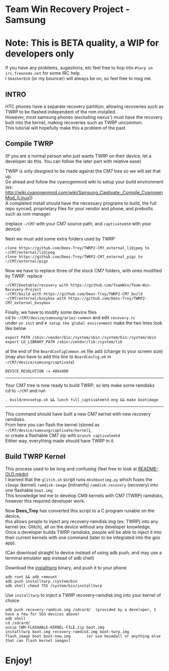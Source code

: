 Team Win Recovery Project - Samsung
===================================

Note: This is BETA quality, a WIP for developers only
=====================================================
If you have any problems, sugestions, etc feel free to hop into `#twrp on irc.freenode.net` for some IRC help.  
I `Smasher816` (or my bouncer) will always be on, so feel free to msg me. 

INTRO
-----
HTC phones have a separate recovery partition, allowing recoveries such as TWRP to be flashed independent of the rom installed.  
However, most samsung phones (excluding nexus') must have the recovery built into the kernel, making recoveries such as TWRP uncommon.  
This tutorial will hopefully make this a problem of the past.   

Compile TWRP
------------
(If you are a normal person who just wants TWRP on their device, let a developer do this. You can follow the later part with relative ease)

TWRP is only designed to be made against the CM7 tree so we will set that up.  
Go ahead and follow the cyanogenmod wiki to setup your build environment  
(ex: http://wiki.cyanogenmod.com/wiki/Samsung_Captivate:_Compile_CyanogenMod_(Linux))  
A completed install should have the necessary programs to build, the full repo synced, proprietary files for your vendor and phone, and prebuilts such as rom manager.  

(replace `~/CM7` with your CM7 source path, and `captivatemtd` with your device)

Next we must add some extra folders used by TWRP  

    clone https://github.com/Dees-Troy/TWRP2-CM7_external_libjpeg to ~/CM7/external/libjpeg
    clone https://github.com/Dees-Troy/TWRP2-CM7_external_pigz to ~/CM7/external/pigz

Now we have to replace three of the stock CM7 folders, with ones modified by TWRP. replace  

    ~/CM7/bootable/recovery with https://github.com/TeamWin/Team-Win-Recovery-Project
    ~/CM7/build with https://github.com/Dees-Troy/TWRP2-CM7_build
    ~/CM7/external/busybox with https://github.com/Dees-Troy/TWRP2-CM7_external_busybox

Finally, we have to modify some device files  
cd to `~/CM7/device/samsung/aries-common` and edit `recovery.rc`  
under `on init` and `# setup the global environment` make the two lines look like below  

    export PATH /sbin:/vendor/bin:/system/sbin:/system/bin:/system/xbin
    export LD_LIBRARY_PATH /sbin:/vendor/lib:/system/lib

at the end of the `BoardConfigCommon.mk` file add (change to your screen size)  
(may also have to add this line to `BoardConfig.mk` in `~/CM7/device/samsung/captivate`)  

    DEVICE_RESOLUTION := 480x800

----

Your CM7 tree is now ready to build TWRP, so lets make some ramdisks  
cd to `~/CM7` and run  

    . build/envsetup.sh && lunch full_captivatemtd-eng && make bootimage

----

This command should have built a new CM7 kernel with new recovery ramdisks.  
From here you can flash the kernel (stored as `~/CM7/device/samsung/captivate/kernel`),  
or create a flashable CM7 zip with `brunch captivatemtd`  
Either way, everything made should have TWRP in it.  

Build TWRP Kernel
-----------------
This process used to be long and confusing (feel free to look at [README-OLD.mkdn](https://github.com/smasher816/Team-Win-Recovery-Project-Samsung/blob/master/README-OLD.mkdn))  
I learned that the `glitch.sh` script runs `mkshbootimg.py` which fuses the `zImage` (kernel) `ramdisk-image` (initramfs) `ramdisk-recovery` (recovery) into one flashable `boot.img`  
This knowledge led me to develop CM9 kernels with CM7 (TWRP) ramdisks, however this required developer work.  

Now **Dees_Troy** has converted this script to a C program runable on the device,  
this allows people to inject any recovery-ramdisk.img (ex: TWRP) into any kernel (ex: Glitch), all on the device without any developer knowledge.  
Once a developer builds TWRP ramdisks, people will be able to inject it into their current kernels with one command (later to be integrated into the goo app).  

(Can download straight to device instead of using adb push, and may use a terminal emulator app instead of adb shell)  

Download the [installtwrp](https://github.com/smasher816/Team-Win-Recovery-Project-Samsung/blob/master/installtwrp) binary, and push it to your phone  

    adb root && adb remount
    adb push installtwrp /system/bin
    adb shell chmod 755 /system/bin/installtwrp
    
Use `installtwrp` to inject a TWRP recovery-ramdisk.img into your kernel of choice  

    adb push recovery-ramdisk.img /sdcard/	(provided by a developer, I have a few for SGS devices above)
    adb shell
    cd /sdcard/
    unzip CWM-FLASHABLE-KERNEL-FILE.zip boot.img
    installtwrp boot.img recovery-ramdisk.img boot-twrp.img
    flash_image boot boot-new.img		(or use heimdall or anything else that can flash kernel images)

Enjoy!
======
